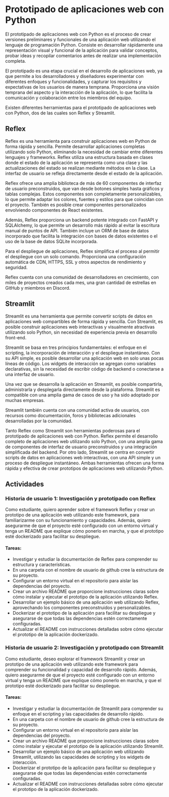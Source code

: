 # Prototipado de aplicaciones web con Python

El prototipado de aplicaciones web con Python es el proceso de crear versiones preliminares y funcionales de una aplicación web utilizando el lenguaje de programación Python. Consiste en desarrollar rápidamente una representación visual y funcional de la aplicación para validar conceptos, probar ideas y recopilar comentarios antes de realizar una implementación completa.

El prototipado es una etapa crucial en el desarrollo de aplicaciones web, ya que permite a los desarrolladores y diseñadores experimentar con diferentes enfoques y funcionalidades, y capturar los requisitos y expectativas de los usuarios de manera temprana. Proporciona una visión temprana del aspecto y la interacción de la aplicación, lo que facilita la comunicación y colaboración entre los miembros del equipo.

Existen diferentes herramientas para el prototipado de aplicaciones web con Python, dos de las cuales son Reflex y Streamlit.

## Reflex

Reflex es una herramienta para construir aplicaciones web en Python de forma rápida y sencilla. Permite desarrollar aplicaciones completas utilizando solo Python, eliminando la necesidad de cambiar entre diferentes lenguajes y frameworks. Reflex utiliza una estructura basada en clases donde el estado de la aplicación se representa como una clase y las actualizaciones del estado se realizan mediante métodos en la clase. La interfaz de usuario se refleja directamente desde el estado de la aplicación.

Reflex ofrece una amplia biblioteca de más de 60 componentes de interfaz de usuario preconstruidos, que van desde botones simples hasta gráficos y tablas complejas. Estos componentes son completamente personalizables, lo que permite adaptar los colores, fuentes y estilos para que coincidan con el proyecto. También es posible crear componentes personalizados envolviendo componentes de React existentes.

Además, Reflex proporciona un backend potente integrado con FastAPI y SQLAlchemy, lo que permite un desarrollo más rápido al evitar la escritura manual de puntos de API. También incluye un ORM de base de datos incorporado que facilita la integración con bases de datos existentes o el uso de la base de datos SQLite incorporada.

Para el despliegue de aplicaciones, Reflex simplifica el proceso al permitir el despliegue con un solo comando. Proporciona una configuración automática de CDN, HTTPS, SSL y otros aspectos de rendimiento y seguridad.

Reflex cuenta con una comunidad de desarrolladores en crecimiento, con miles de proyectos creados cada mes, una gran cantidad de estrellas en GitHub y miembros en Discord.

## Streamlit

Streamlit es una herramienta que permite convertir scripts de datos en aplicaciones web compartibles de forma rápida y sencilla. Con Streamlit, es posible construir aplicaciones web interactivas y visualmente atractivas utilizando solo Python, sin necesidad de experiencia previa en desarrollo front-end.

Streamlit se basa en tres principios fundamentales: el enfoque en el scripting, la incorporación de interacción y el despliegue instantáneo. Con su API simple, es posible desarrollar una aplicación web en solo unas pocas líneas de código. Los widgets de interacción se agregan como variables declarativas, sin la necesidad de escribir código de backend o conectarse a una interfaz de usuario.

Una vez que se desarrolla la aplicación en Streamlit, es posible compartirla, administrarla y desplegarla directamente desde la plataforma. Streamlit es compatible con una amplia gama de casos de uso y ha sido adoptado por muchas empresas.

Streamlit también cuenta con una comunidad activa de usuarios, con recursos como documentación, foros y bibliotecas adicionales desarrolladas por la comunidad.

Tanto  Reflex como Streamlit son herramientas poderosas para el prototipado de aplicaciones web con Python. Reflex permite el desarrollo completo de aplicaciones web utilizando solo Python, con una amplia gama de componentes de interfaz de usuario preconstruidos y una integración simplificada del backend. Por otro lado, Streamlit se centra en convertir scripts de datos en aplicaciones web interactivas, con una API simple y un proceso de despliegue instantáneo. Ambas herramientas ofrecen una forma rápida y efectiva de crear prototipos de aplicaciones web utilizando Python.


## Actividades

### Historia de usuario 1: Investigación y prototipado con Reflex

Como estudiante, quiero aprender sobre el framework Reflex y crear un prototipo de una aplicación web utilizando este framework, para familiarizarme con su funcionamiento y capacidades. Además, quiero asegurarme de que el proyecto esté configurado con un entorno virtual y tenga un README que explique cómo ponerlo en marcha, y que el prototipo esté dockerizado para facilitar su despliegue.

#### Tareas:

- Investigar y estudiar la documentación de Reflex para comprender su estructura y características.
- En una carpeta con el nombre de usuario de github cree la estructura de su proyecto.
- Configurar un entorno virtual en el repositorio para aislar las dependencias del proyecto.
- Crear un archivo README que proporcione instrucciones claras sobre cómo instalar y ejecutar el prototipo de la aplicación utilizando Reflex.
- Desarrollar un ejemplo básico de una aplicación web utilizando Reflex, aprovechando los componentes preconstruidos y personalizables.
- Dockerizar el prototipo de la aplicación para facilitar su despliegue y asegurarse de que todas las dependencias estén correctamente configuradas.
- Actualizar el README con instrucciones detalladas sobre cómo ejecutar el prototipo de la aplicación dockerizado.

### Historia de usuario 2: Investigación y prototipado con Streamlit

Como estudiante, deseo explorar el framework Streamlit y crear un prototipo de una aplicación web utilizando este framework para comprender su funcionalidad y capacidad de desarrollo rápido. Además, quiero asegurarme de que el proyecto esté configurado con un entorno virtual y tenga un README que explique cómo ponerlo en marcha, y que el prototipo esté dockerizado para facilitar su despliegue.

#### Tareas:

- Investigar y estudiar la documentación de Streamlit para comprender su enfoque en el scripting y las capacidades de desarrollo rápido.
- En una carpeta con el nombre de usuario de github cree la estructura de su proyecto.
- Configurar un entorno virtual en el repositorio para aislar las dependencias del proyecto.
- Crear un archivo README que proporcione instrucciones claras sobre cómo instalar y ejecutar el prototipo de la aplicación utilizando Streamlit.
- Desarrollar un ejemplo básico de una aplicación web utilizando Streamlit, utilizando las capacidades de scripting y los widgets de interacción.
- Dockerizar el prototipo de la aplicación para facilitar su despliegue y asegurarse de que todas las dependencias estén correctamente configuradas.
- Actualizar el README con instrucciones detalladas sobre cómo ejecutar el prototipo de la aplicación dockerizado.



